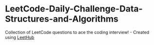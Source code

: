 # LeetCode-Daily-Challenge-Data-Structures-and-Algorithms
Collection of LeetCode questions to ace the coding interview! - Created using [LeetHub](https://github.com/QasimWani/LeetHub)
